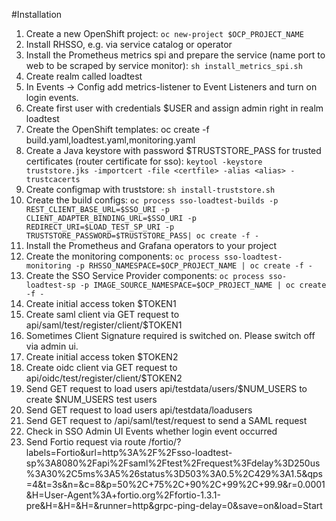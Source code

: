 #Installation 

1. Create a new OpenShift project: `oc new-project $OCP_PROJECT_NAME`
1. Install RHSSO, e.g. via service catalog or operator
1. Install the Prometheus metrics spi and prepare the service (name port to web to be scraped by service monitor): `sh install_metrics_spi.sh`
1. Create realm called loadtest
1. In Events -> Config add metrics-listener to Event Listeners and turn on login events.
1. Create first user with credentials $USER and assign admin right in realm loadtest
1. Create the OpenShift templates: oc create -f build.yaml,loadtest.yaml,monitoring.yaml
1. Create a Java keystore with password $TRUSTSTORE_PASS for trusted certificates (router certificate for sso): `keytool -keystore truststore.jks -importcert -file <certfile> -alias <alias> -trustcacerts`
1. Create configmap with truststore: `sh install-truststore.sh`
1. Create the build configs: `oc process sso-loadtest-builds -p REST_CLIENT_BASE_URL=$SSO_URI -p CLIENT_ADAPTER_BINDING_URL=$SSO_URI -p REDIRECT_URI=$LOAD_TEST_SP_URI -p TRUSTSTORE_PASSWORD=$TRUSTSTORE_PASS| oc create -f -`
1. Install the Prometheus and Grafana operators to your project
1. Create the monitoring components: `oc process sso-loadtest-monitoring -p RHSSO_NAMESPACE=$OCP_PROJECT_NAME | oc create -f -`
1. Create the SSO Service Provider components: `oc process sso-loadtest-sp -p IMAGE_SOURCE_NAMESPACE=$OCP_PROJECT_NAME | oc create -f -`
1. Create initial access token $TOKEN1
1. Create saml client via GET request to api/saml/test/register/client/$TOKEN1
1. Sometimes Client Signature required is switched on. Please switch off via admin ui.
1. Create initial access token $TOKEN2
1. Create oidc client via GET request to api/oidc/test/register/client/$TOKEN2
1. Send GET request to load users api/testdata/users/$NUM_USERS to create $NUM_USERS test users
1. Send GET request to load users api/testdata/loadusers
1. Send GET request to /api/saml/test/request to send a SAML request 
1. Check in SSO Admin UI Events whether login event occurred
1. Send Fortio request via route /fortio/?labels=Fortio&url=http%3A%2F%2Fsso-loadtest-sp%3A8080%2Fapi%2Fsaml%2Ftest%2Frequest%3Fdelay%3D250us%3A30%2C5ms%3A5%26status%3D503%3A0.5%2C429%3A1.5&qps=4&t=3s&n=&c=8&p=50%2C+75%2C+90%2C+99%2C+99.9&r=0.0001&H=User-Agent%3A+fortio.org%2Ffortio-1.3.1-pre&H=&H=&H=&runner=http&grpc-ping-delay=0&save=on&load=Start 
